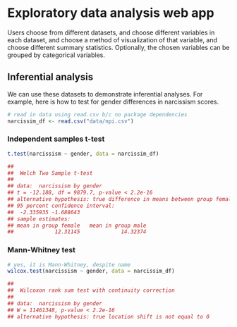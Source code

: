 # Exploratory data analysis web app

Users choose from different datasets, and choose different variables in each
dataset, and choose a method of visualization of that variable, and choose
different summary statistics. Optionally, the chosen variables can be grouped
by categorical variables.


## Inferential analysis

We can use these datasets to demonstrate inferential analyses.
For example, here is how to test for gender differences in narcissism scores.

```r
# read in data using read.csv b/c no package dependencies
narcissim_df <- read.csv("data/npi.csv")
```

### Independent samples t-test

```r
t.test(narcissism ~ gender, data = narcissim_df)

## 
##  Welch Two Sample t-test
## 
## data:  narcissism by gender
## t = -12.188, df = 9879.7, p-value < 2.2e-16
## alternative hypothesis: true difference in means between group female and group male is not equal to 0
## 95 percent confidence interval:
##  -2.335935 -1.688643
## sample estimates:
## mean in group female   mean in group male 
##             12.31145             14.32374
```

### Mann-Whitney test

```r
# yes, it is Mann-Whitney, despite name
wilcox.test(narcissism ~ gender, data = narcissim_df)

## 
##  Wilcoxon rank sum test with continuity correction
## 
## data:  narcissism by gender
## W = 11461348, p-value < 2.2e-16
## alternative hypothesis: true location shift is not equal to 0
```